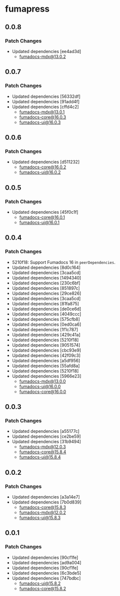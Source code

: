 # fumapress

## 0.0.8

### Patch Changes

- Updated dependencies [ee4ad3d]
  - fumadocs-mdx@13.0.2

## 0.0.7

### Patch Changes

- Updated dependencies [56332df]
- Updated dependencies [91add4f]
- Updated dependencies [cffd4c2]
  - fumadocs-mdx@13.0.1
  - fumadocs-core@16.0.3
  - fumadocs-ui@16.0.3

## 0.0.6

### Patch Changes

- Updated dependencies [d511232]
  - fumadocs-core@16.0.2
  - fumadocs-ui@16.0.2

## 0.0.5

### Patch Changes

- Updated dependencies [45f0c1f]
  - fumadocs-core@16.0.1
  - fumadocs-ui@16.0.1

## 0.0.4

### Patch Changes

- 5210f18: Support Fumadocs 16 in `peerDependencies`.
- Updated dependencies [8d0c164]
- Updated dependencies [3caa5cd]
- Updated dependencies [1494340]
- Updated dependencies [230c6bf]
- Updated dependencies [851897c]
- Updated dependencies [29ce826]
- Updated dependencies [3caa5cd]
- Updated dependencies [81fa875]
- Updated dependencies [de0ce6d]
- Updated dependencies [4049ccc]
- Updated dependencies [575cfb8]
- Updated dependencies [0ed0ca6]
- Updated dependencies [1f1c787]
- Updated dependencies [429c41a]
- Updated dependencies [5210f18]
- Updated dependencies [9051574]
- Updated dependencies [cbc93e9]
- Updated dependencies [42f09c3]
- Updated dependencies [a5df956]
- Updated dependencies [55afd8a]
- Updated dependencies [5210f18]
- Updated dependencies [5966e23]
  - fumadocs-mdx@13.0.0
  - fumadocs-ui@16.0.0
  - fumadocs-core@16.0.0

## 0.0.3

### Patch Changes

- Updated dependencies [a55177c]
- Updated dependencies [ce2be59]
- Updated dependencies [31b9494]
  - fumadocs-mdx@12.0.3
  - fumadocs-core@15.8.4
  - fumadocs-ui@15.8.4

## 0.0.2

### Patch Changes

- Updated dependencies [a3a14e7]
- Updated dependencies [7b0d839]
  - fumadocs-core@15.8.3
  - fumadocs-mdx@12.0.2
  - fumadocs-ui@15.8.3

## 0.0.1

### Patch Changes

- Updated dependencies [90cf1fe]
- Updated dependencies [ad9a004]
- Updated dependencies [90cf1fe]
- Updated dependencies [6c3bde5]
- Updated dependencies [747bdbc]
  - fumadocs-ui@15.8.2
  - fumadocs-core@15.8.2
